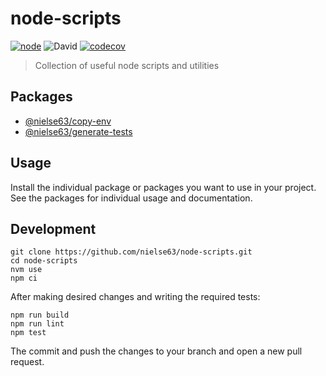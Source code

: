 # node-scripts

[![node](https://github.com/nielse63/node-scripts/actions/workflows/node.js.yml/badge.svg)](https://github.com/nielse63/node-scripts/actions/workflows/node.js.yml) ![David](https://img.shields.io/david/nielse63/node-scripts) [![codecov](https://codecov.io/gh/nielse63/node-scripts/branch/main/graph/badge.svg?token=MENKEMT7YA)](https://codecov.io/gh/nielse63/node-scripts)

> Collection of useful node scripts and utilities

## Packages

- [@nielse63/copy-env](../packages/copy-env/)
- [@nielse63/generate-tests](../packages/generate-tests/)

## Usage

Install the individual package or packages you want to use in your project. See the packages for individual usage and documentation.

## Development

```
git clone https://github.com/nielse63/node-scripts.git
cd node-scripts
nvm use
npm ci
```

After making desired changes and writing the required tests:

```
npm run build
npm run lint
npm test
```

The commit and push the changes to your branch and open a new pull request.
